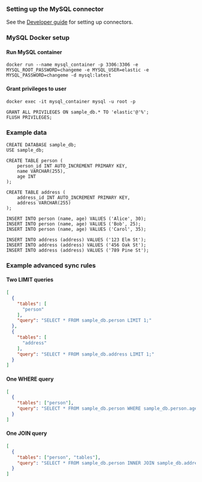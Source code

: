 ### Setting up the MySQL connector

See the [Developer guide](../../docs/DEVELOPING.md) for setting up connectors.

### MySQL Docker setup

#### Run MySQL container
```shell
docker run --name mysql_container -p 3306:3306 -e MYSQL_ROOT_PASSWORD=changeme -e MYSQL_USER=elastic -e MYSQL_PASSWORD=changeme -d mysql:latest
```

#### Grant privileges to user

```shell
docker exec -it mysql_container mysql -u root -p
```

```mysql
GRANT ALL PRIVILEGES ON sample_db.* TO 'elastic'@'%';
FLUSH PRIVILEGES;
```

### Example data
```mysql
CREATE DATABASE sample_db;
USE sample_db;

CREATE TABLE person (
    person_id INT AUTO_INCREMENT PRIMARY KEY,
    name VARCHAR(255),
    age INT
);

CREATE TABLE address (
    address_id INT AUTO_INCREMENT PRIMARY KEY,
    address VARCHAR(255)
);

INSERT INTO person (name, age) VALUES ('Alice', 30);
INSERT INTO person (name, age) VALUES ('Bob', 25);
INSERT INTO person (name, age) VALUES ('Carol', 35);

INSERT INTO address (address) VALUES ('123 Elm St');
INSERT INTO address (address) VALUES ('456 Oak St');
INSERT INTO address (address) VALUES ('789 Pine St');
```

### Example advanced sync rules

#### Two LIMIT queries

```json
[
  {
    "tables": [
      "person"
    ],
    "query": "SELECT * FROM sample_db.person LIMIT 1;"
  },
  {
    "tables": [
      "address"
    ],
    "query": "SELECT * FROM sample_db.address LIMIT 1;"
  }
]
```

#### One WHERE query

```json
[
  {
    "tables": ["person"],
    "query": "SELECT * FROM sample_db.person WHERE sample_db.person.age > 25;"
  }
]
```

#### One JOIN query
```json
[
  {
    "tables": ["person", "tables"],
    "query": "SELECT * FROM sample_db.person INNER JOIN sample_db.address ON sample_db.person.person_id = sample_db.address.address_id;"
  }
]
```